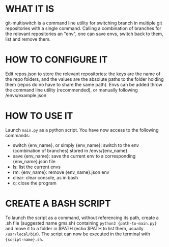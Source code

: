 # WHAT IT IS
git-multiswitch is a command line utility for switching branch in multiple git repositories with a single command. Calling a combination of branches for the relevant repositories an "env", one can save envs, switch back to them, list and remove them.

# HOW TO CONFIGURE IT
Edit repos.json to store the relevant repositories: the keys are the name of the repo folders, and the values are the absolute paths to the folder holding them (repos do no have to share the same path).
Envs can be added throw the command line utility (recommended), or manually following /envs/example.json

# HOW TO USE IT
Launch `main.py` as a python script. You have now access to the following commands:

- switch {env_name}, or simply {env_name}: switch to the env (combination of branches) stored in /envs/{env_name}
- save {env_name}: save the current env to a corresponding {env_name}.json file
- ls: list the current envs
- rm: {env_name}: remove {env_name}.json env
- clear: clear console, as in bash
- q: close the program

# CREATE A BASH SCRIPT
To launch the script as a command, without referencing its path, create a .sh file (suggested name gms.sh) containing
`python3 {path-to-main.py}`
and move it to a folder in $PATH (echo $PATH to list them, usually `/usr/local/bin`).
The script can now be executed in the terminal with `{script-name}.sh`.

